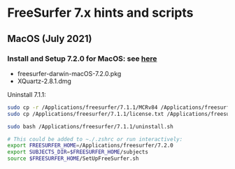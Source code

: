 # FreeSurfer 7.x hints and scripts



## MacOS (July 2021)


### Install and Setup 7.2.0 for MacOS: see [here](https://surfer.nmr.mgh.harvard.edu/fswiki//FS7_mac)


- freesurfer-darwin-macOS-7.2.0.pkg 
- XQuartz-2.8.1.dmg


Uninstall 7.1.1:
```bash
sudo cp -r /Applications/freesurfer/7.1.1/MCRv84 /Applications/freesurfer/7.2.0/
sudo cp /Applications/freesurfer/7.1.1/license.txt /Applications/freesurfer/7.2.0/

sudo bash /Applications/freesurfer/7.1.1/uninstall.sh 

# This could be added to ~./.zshrc or run interactively:
export FREESURFER_HOME=/Applications/freesurfer/7.2.0
export SUBJECTS_DIR=$FREESURFER_HOME/subjects
source $FREESURFER_HOME/SetUpFreeSurfer.sh
```


